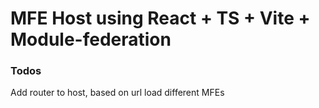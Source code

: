 # MFE Host using React + TS + Vite + Module-federation




### Todos
Add router to host, based on url load different MFEs
